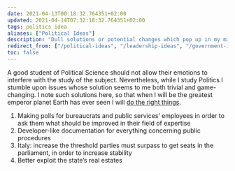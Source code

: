 ```yaml
---
date: 2021-04-13T00:18:32.764351+02:00
updated: 2021-04-14T07:32:18:32.764351+02:00
tags: politics idea
aliases: ["Political Ideas"]
description: "Dull solutions or potential changes which pop up in my mind while I study Politics."
redirect_from: ["/political-ideas", "/leadership-ideas", "/government-ideas"]
toc: false
---
```

A good student of Political Science should not allow their emotions to interfere with the study of the subject. Nevertheless, while I study Politics I stumble upon issues whose solution seems to me both trivial and game-changing. I note such solutions here, so that when I will be the greatest emperor planet Earth has ever seen I will [do the right things](https://en.wikipedia.org/wiki/Do_the_Right_Thing "Do The Right Thing on Wikipedia").

1. Making polls for bureaucrats and public services’ employees in order to ask them what should be improved in their field of expertise
2. Developer-like documentation for everything concerning public procedures
1. Italy: increase the threshold parties must surpass to get seats in the parliament, in order to increase stability
2. Better exploit the state’s real estates
